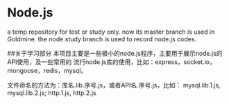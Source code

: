 Node.js
===

a temp repository for test or study only.
now its master branch is used in Goldmine.
the node.study branch is used to record node.js codes.

##关于学习部分
本项目主要是一些极小的node.js程序，主要用于展示node.js的API使用，及一些常用的
流行node.js库的使用，比如：express，socket.io，mongoose，redis，mysql。

文件命名的方法为：库名.lib.序号.js，或者API名.序号.js，比如：
mysql.lib.1.js, mysql.lib.2.js;
http.1.js, http.2.js

